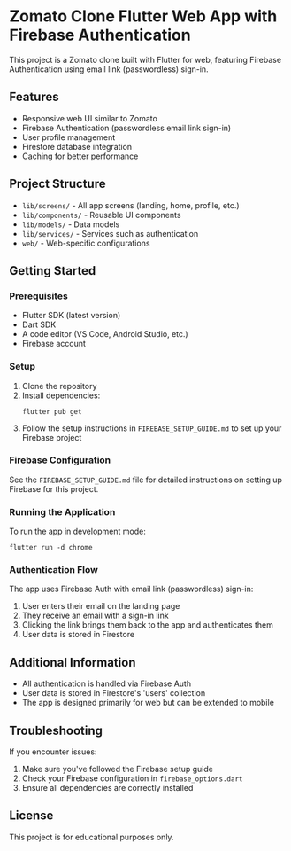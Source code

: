 # Zomato Clone Flutter Web App with Firebase Authentication

This project is a Zomato clone built with Flutter for web, featuring Firebase Authentication using email link (passwordless) sign-in.

## Features

- Responsive web UI similar to Zomato
- Firebase Authentication (passwordless email link sign-in)
- User profile management
- Firestore database integration
- Caching for better performance

## Project Structure

- `lib/screens/` - All app screens (landing, home, profile, etc.)
- `lib/components/` - Reusable UI components
- `lib/models/` - Data models
- `lib/services/` - Services such as authentication
- `web/` - Web-specific configurations

## Getting Started

### Prerequisites

- Flutter SDK (latest version)
- Dart SDK
- A code editor (VS Code, Android Studio, etc.)
- Firebase account

### Setup

1. Clone the repository
2. Install dependencies:
   ```
   flutter pub get
   ```
3. Follow the setup instructions in `FIREBASE_SETUP_GUIDE.md` to set up your Firebase project

### Firebase Configuration

See the `FIREBASE_SETUP_GUIDE.md` file for detailed instructions on setting up Firebase for this project.

### Running the Application

To run the app in development mode:

```
flutter run -d chrome
```

### Authentication Flow

The app uses Firebase Auth with email link (passwordless) sign-in:

1. User enters their email on the landing page
2. They receive an email with a sign-in link
3. Clicking the link brings them back to the app and authenticates them
4. User data is stored in Firestore

## Additional Information

- All authentication is handled via Firebase Auth
- User data is stored in Firestore's 'users' collection
- The app is designed primarily for web but can be extended to mobile

## Troubleshooting

If you encounter issues:

1. Make sure you've followed the Firebase setup guide
2. Check your Firebase configuration in `firebase_options.dart`
3. Ensure all dependencies are correctly installed

## License

This project is for educational purposes only.

